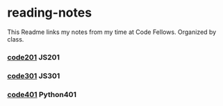 # reading-notes
This Readme links my notes from my time at Code Fellows. Organized by class.

### [code201](Code201/README.md) JS201

### [code301](Code301/README.md) JS301

### [code401](code401/Readme.md) Python401